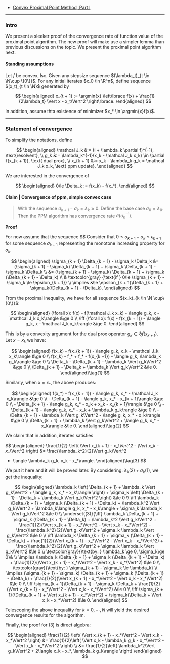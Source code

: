 - [Convex Proximal Point Method, Part I](Convex%20Proximal%20Point%20Method,%20Part%20I.md)


---
### **Intro**

We present a sleeker proof of the convergence rate of function value of the proximal point algorithm. 
The new proof will make use a simpler lemma than previous discussions on the topic. 
We present the proximal point algorithm next. 

#### **Standing assumptions**
Let $f$ be convex, lsc. 
Given any stepsize sequence $(\lambda_t)_{t \in \N\cup \{0\}}$. 
For any initial iterates $x_0 \in \R^n$, define sequence $(x_t)_{t \in \N}$ generated by 

$$
\begin{aligned}
    x_{t + 1} := \argmin{x} 
    \left\lbrace
        f(x) + \frac{1}{2\lambda_t} \Vert x - x_t\Vert^2
    \right\rbrace. 
\end{aligned}
$$

In addition, assume thta existence of minimizer $x_* \in \argmin{x}f(x)$. 

--- 
### **Statement of convergence**

To simplify the notations, define 

$$
\begin{aligned}
    \mathcal J_k &:= (I + \lambda_k \partial f)^{-1}, \text{resolvent}, 
    \\
    g_k &:= \lambda_k^{-1}(x_k - \mathcal J_k x_k) \in \partial f(x_{k + 1}), 
    \text{ dual prox}, 
    \\
    x_{k + 1} &:= 
    x_k - \lambda_k g_k = \mathcal J_k x_k, 
    \text{ ppm update}. 
\end{aligned}
$$

We are interested in the convergence of 

$$
\begin{aligned}
    0\le \Delta_k := f(x_k) - f(x_*). 
\end{aligned}
$$


#### **Claim | Convergence of ppm, simple convex case**
> With the sequence $\sigma_{k + 1} - \sigma_{k} = \lambda_k \ge 0$. 
> Define the base case $\sigma_0 = \lambda_0$. 
> Then the PPM algorithm has convergence rate $\mathcal O(\sigma_k^{-1})$. 

**Proof**

For now assume that the sequence $$
Consider that $0\le \sigma_{k + 1} - \sigma_k \le \epsilon_{k + 1}$ for some sequence $\sigma_{k + 1}$ representing the monotone increasing property for $\sigma_k$. 

$$
\begin{aligned}
    \sigma_{k + 1} \Delta_{k + 1} - \sigma_k \Delta_k 
    &= 
    (\sigma_{k + 1} - \sigma_k) \Delta_{k + 1}
    + \sigma_k \Delta_{k + 1} - \sigma_k \Delta_k 
    \\
    &= 
    (\sigma_{k + 1} - \sigma_k) \Delta_{k + 1}
    + 
    \sigma_k (\Delta_{k + 1} - \Delta_k)
    \\
    & \textcolor{gray}
    {\text{if } 0\le \sigma_{k + 1} -\sigma_k \le \epsilon_{k + 1}}
    \\
    \implies
    &\le \epsilon_{k + 1}\Delta_{k + 1} + \sigma_k(\Delta_{k + 1} - \Delta_k). 
\end{aligned}
$$


From the proximal inequality, we have for all sequence $(x_k)_{k \in \N \cup\{0\}}$: 

$$
\begin{aligned}
    (\forall x): 
    f(x) - f(\mathcal J_k x_k) - \langle  g_k, x - \mathcal J_k x_k\rangle 
    &\ge 0
    \\
    \iff 
    (\forall x): 
    f(x) - f(x_{k + 1}) - \langle  g_k, x - \mathcal J_k x_k\rangle 
    &\ge 0. 
\end{aligned}
$$

This is by a convexity argument for the dual prox operator $g_k \in \partial f(x_{k + 1})$. 
Let $x = x_k$ we have: 

$$
\begin{aligned}
    f(x_k) - f(x_{k + 1}) - \langle  g_k, x_k - \mathcal J_k x_k\rangle
    &\ge 0
    \\
    f(x_k) - f_* + f_* - f(x_{k +1}) - \langle g_k, \lambda_k g_k\rangle
    &\ge 0
    \\
    \Delta_k - \Delta_{k + 1} - \lambda_k \Vert g_k\Vert^2 &\ge 0
    \\
    \Delta_{k + 1} - \Delta_k + \lambda_k \Vert g_k\Vert^2 &\le 0. 
\end{aligned}\tag{1}
$$

Similarly, when $x= x_*$, the above produces: 

$$
\begin{aligned}
    f(x_*) - f(x_{k + 1}) - \langle g_k, x_* - \mathcal J_k x_k\rangle
    &\ge 0
    \\
    - \Delta_{k + 1} - \langle g_k, x_* - x_{k + 1}\rangle
    &\ge 0
    \\
    - \Delta_{k + 1} - \langle g_k, x_* - x_k + x_k - x_{k + 1}\rangle
    &\ge 0
    \\
    - \Delta_{k + 1} - \langle g_k, x_* - x_k + \lambda_k g_k\rangle
    &\ge 0
    \\
    - \Delta_{k + 1} 
    - \lambda_k \Vert g_k\Vert^2 - \langle g_k, x_* - x_k\rangle
    &\ge 0
    \\
    \Delta_{k + 1} + 
    \lambda_k \Vert g_k\Vert^2 + \langle g_k, x_* - x_k\rangle
    &\le 0. 
\end{aligned}\tag{2}
$$

We claim that in addition, iterates satisfies 

$$
\begin{aligned}
    \frac{1}{2}
    \left(
        \Vert x_{k + 1} - x_*\Vert^2 - 
        \Vert x_k - x_*\Vert^2 
    \right)
    &= 
    \frac{\lambda_k^2}{2}\Vert g_k\Vert^2 
  - \langle \lambda_k g_k, x_k - x_*\rangle. 
\end{aligned}\tag{3}
$$

We put it here and it will be proved later. 
By considering: $\lambda_k (2) + \sigma_k(1)$, we get the inequality: 

$$
\begin{aligned}
    \lambda_k
    \left(
        \Delta_{k + 1}
         + \lambda_k \Vert g_k\Vert^2 + \langle g_k, x_* - x_k\rangle
    \right)
    + \sigma_k
    \left(
        \Delta_{k + 1} - \Delta_k + \lambda_k \Vert g_k\Vert^2
    \right)
    &\le 0
    \\
    \iff 
    \lambda_k \Delta_{k + 1} + \sigma_k (\Delta_{k + 1} - \Delta_k) + 
    \lambda_k^2 \Vert g_k\Vert^2 + \lambda_k\langle g_k, x_* - x_k\rangle + 
    \sigma_k \lambda_k \Vert g_k\Vert^2 
    &\le 0
    \\
    \underset{(3)}{\iff}
    \lambda_k \Delta_{k + 1} + \sigma_k (\Delta_{k + 1} - \Delta_k) + 
    \lambda_k^2 \Vert g_k\Vert^2 + 
    \frac{1}{2}(\Vert x_{k + 1} - x_*\Vert^2 - \Vert x_k - x_*\Vert^2) -  
    \frac{\lambda_k^2}{2}\Vert g_k\Vert^2 + 
    \sigma_k \lambda_k \Vert g_k\Vert^2 
    &\le 0
    \\
    \iff
    \lambda_k \Delta_{k + 1} + \sigma_k (\Delta_{k + 1} - \Delta_k) + 
    \frac{1}{2}(\Vert x_{k + 1} - x_*\Vert^2 - \Vert x_k - x_*\Vert^2) +  
    \frac{\lambda_k^2}{2}\Vert g_k\Vert^2 + 
    \sigma_k \lambda_k \Vert g_k\Vert^2 
    &\le 0
    \\
    \textcolor{gray}{\text{by: } \lambda_k \ge 0, \sigma_k\ge 0}& 
    \\
    \implies
    \lambda_k \Delta_{k + 1} + \sigma_k (\Delta_{k + 1} - \Delta_k) + 
    \frac{1}{2}(\Vert x_{k + 1} - x_*\Vert^2 - \Vert x_k - x_*\Vert^2)
    &\le 0
    \\
    \textcolor{gray}{\text{by: } \sigma_{k + 1} - \sigma_k \le \lambda_k}
    \\
    \implies 
    (\sigma_{k + 1} - \sigma_k) \Delta_{k + 1} + \sigma_k (\Delta_{k + 1} - \Delta_k) + 
    \frac{1}{2}(\Vert x_{k + 1} - x_*\Vert^2 - \Vert x_k - x_*\Vert^2)
    &\le 0
    \\
    \iff 
    \sigma_{k + 1}\Delta_{k + 1} - \sigma_k \Delta_k +
    \frac{1}{2}(\Vert x_{k + 1} - x_*\Vert^2 - \Vert x_k - x_*\Vert^2)
    &\le 0
    \\
    \iff 
    \sigma_{k + 1}(\Delta_{k + 1} + \Vert x_{k + 1} - x_*\Vert^2) + 
    \sigma_k(\Delta_k + \Vert x_k - x_*\Vert^2)
    &\le 0. 
\end{aligned}
$$

Telescoping the above inequality for $k = 0, \cdots, N$ will yield the desired convergence results for the algorithm. 

Finally, the proof for (3) is direct algebra: 

$$
\begin{aligned}
    \frac{1}{2}
    \left(
        \Vert x_{k + 1} - x_*\Vert^2 - 
        \Vert x_k - x_*\Vert^2 
    \right) &= 
    \frac{1}{2}\left(
        \Vert x_k - \lambda_k g_k - x_*\Vert^2 - 
        \Vert x_k - x_*\Vert^2 
    \right)
    \\
    &= 
    \frac{1}{2}\left(
        \lambda_k^2\Vert g_k\Vert^2
        +
        2\langle x_k - x_*, \lambda_k g_k\rangle
    \right)
\end{aligned}
$$